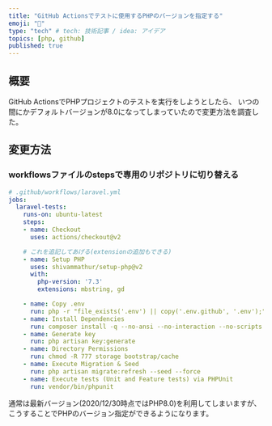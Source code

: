 ```yaml
---
title: "GitHub Actionsでテストに使用するPHPのバージョンを指定する"
emoji: "🦐"
type: "tech" # tech: 技術記事 / idea: アイデア
topics: [php, github]
published: true
---
```


## 概要
GitHub ActionsでPHPプロジェクトのテストを実行をしようとしたら、
いつの間にかデフォルトバージョンが8.0になってしまっていたので変更方法を調査した。

## 変更方法
### workflowsファイルのstepsで専用のリポジトリに切り替える
```yml
# .github/workflows/laravel.yml
jobs:
  laravel-tests:
    runs-on: ubuntu-latest
    steps:
    - name: Checkout
      uses: actions/checkout@v2

    # これを追記してあげる(extensionの追加もできる)
    - name: Setup PHP
      uses: shivammathur/setup-php@v2
      with:
        php-version: '7.3'
        extensions: mbstring, gd

    - name: Copy .env
      run: php -r "file_exists('.env') || copy('.env.github', '.env');"
    - name: Install Dependencies
      run: composer install -q --no-ansi --no-interaction --no-scripts --no-suggest --no-progress --prefer-dist
    - name: Generate key
      run: php artisan key:generate
    - name: Directory Permissions
      run: chmod -R 777 storage bootstrap/cache
    - name: Execute Migration & Seed
      run: php artisan migrate:refresh --seed --force
    - name: Execute tests (Unit and Feature tests) via PHPUnit
      run: vendor/bin/phpunit
```

通常は最新バージョン(2020/12/30時点ではPHP8.0)を利用してしまいますが、こうすることでPHPのバージョン指定ができるようになります。
